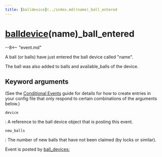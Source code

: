 ```yaml
---
title: [balldevice](../index.md)(name)_ball_entered
---
```


# [balldevice](../index.md)(name)_ball_entered


--8<-- "event.md"

A ball (or balls) have just entered the ball device called "name".

The ball was also added to balls and available_balls of the device.

## Keyword arguments

(See the [Conditional Events](overview/conditional.md)
guide for details for how to create entries in your config file that
only respond to certain combinations of the arguments below.)

`device`

:   A reference to the ball device object that is posting this event.

`new_balls`

:   The number of new balls that have not been claimed (by locks or
    similar).

Event is posted by [ball_devices:](../config/ball_devices.md)
